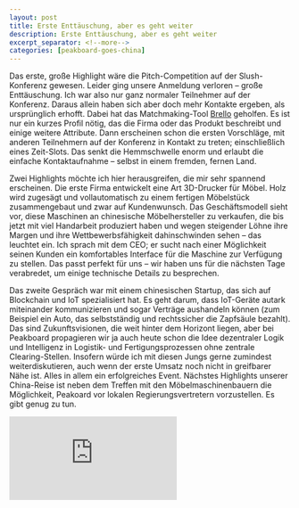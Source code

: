 ```yaml
---
layout: post
title: Erste Enttäuschung, aber es geht weiter
description: Erste Enttäuschung, aber es geht weiter
excerpt_separator: <!--more-->
categories: [peakboard-goes-china]
---
```


Das erste, große Highlight wäre die Pitch-Competition auf der Slush-Konferenz gewesen. Leider ging unsere Anmeldung verloren – große Enttäuschung. Ich war also nur ganz normaler Teilnehmer auf der Konferenz. Daraus allein haben sich aber doch mehr Kontakte ergeben, als ursprünglich erhofft. Dabei hat das Matchmaking-Tool [Brello](www.brella.io) geholfen. Es ist nur ein kurzes Profil nötig, das die Firma oder das Produkt beschreibt und einige weitere Attribute. Dann erscheinen schon die ersten Vorschläge, mit anderen Teilnehmern auf der Konferenz in Kontakt zu treten; einschließlich eines Zeit-Slots. Das senkt die Hemmschwelle enorm und erlaubt die einfache Kontaktaufnahme – selbst in einem fremden, fernen Land.

<!--more-->

Zwei Highlights möchte ich hier herausgreifen, die mir sehr spannend erscheinen. Die erste Firma entwickelt eine Art 3D-Drucker für Möbel. Holz wird zugesägt und vollautomatisch zu einem fertigen Möbelstück zusammengebaut und zwar auf Kundenwunsch. Das Geschäftsmodell sieht vor, diese Maschinen an chinesische Möbelhersteller zu verkaufen, die bis jetzt mit viel Handarbeit produziert haben und wegen steigender Löhne ihre Margen und ihre Wettbewerbsfähigkeit dahinschwinden sehen – das leuchtet ein. Ich sprach mit dem CEO; er sucht nach einer Möglichkeit seinen Kunden ein komfortables Interface für die Maschine zur Verfügung zu stellen. Das passt perfekt für uns – wir haben uns für die nächsten Tage verabredet, um einige technische Details zu besprechen.

Das zweite Gespräch war mit einem chinesischen Startup, das sich auf Blockchain und IoT spezialisiert hat. Es geht darum, dass IoT-Geräte autark miteinander kommunizieren und sogar Verträge aushandeln können (zum Beispiel ein Auto, das selbstständig und rechtssicher die Zapfsäule bezahlt). Das sind Zukunftsvisionen, die weit hinter dem Horizont liegen, aber bei Peakboard propagieren wir ja auch heute schon die Idee dezentraler Logik und Intelligenz in Logistik- und Fertigungsprozessen ohne zentrale Clearing-Stellen. Insofern würde ich mit diesen Jungs gerne zumindest weiterdiskutieren, auch wenn der erste Umsatz noch nicht in greifbarer Nähe ist.
Alles in allem ein erfolgreiches Event. Nächstes Highlights unserer China-Reise ist neben dem Treffen mit den Möbelmaschinenbauern die Möglichkeit, Peakoard vor lokalen Regierungsvertretern vorzustellen. Es gibt genug zu tun.


<div class="video-container">
   <iframe src="https://www.youtube.com/embed/5ohUHjx1dGg" frameborder="0" allow="accelerometer; autoplay; encrypted-media; gyroscope; picture-in-picture" allowfullscreen></iframe>
</div>